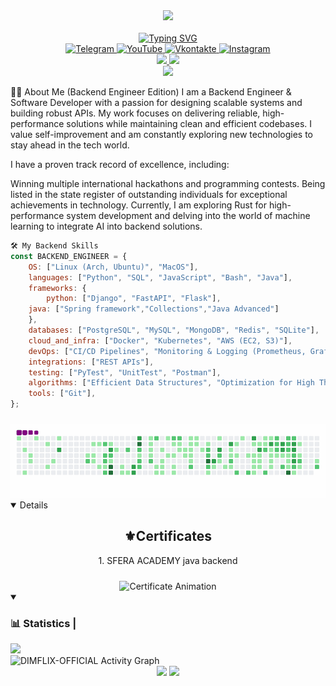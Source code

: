 <div align="center">
    <img width=500 src="https://user-images.githubusercontent.com/74038190/212749171-b84692a8-2b04-4e3b-93ca-ac14705da224.gif"/>    
    <br/>
    <br/>
    <a href="https://git.io/typing-svg"><img src="https://readme-typing-svg.demolab.com?font=Itim&size=40&duration=2000&pause=3000&color=E0DFF1&center=true&repeat=false&width=600&height=60&lines=Greetings%2C+wanderer!+I'm+CODOT-09!" alt="Typing SVG" /></a>
</div>

<div align="center">
    <a href="https://t.me/nextGen-09">
        <img src="https://img.shields.io/badge/-Telegram-f5e0dc?style=for-the-badge&logo=telegram&logoColor=27A0D9" alt="Telegram"/>
    </a>
    <a href="https://www.youtube.com/otabek_nabiyev">
        <img src="https://img.shields.io/badge/-YouTube-f2cdcd?style=for-the-badge&logo=YouTube&logoColor=FF0000" alt="YouTube"/>
    </a>
    <a href="https://vk.com">
        <img src="https://img.shields.io/badge/-Vkontakte-f5c2e7?style=for-the-badge&logo=Vk&logoColor=4F7DB3" alt="Vkontakte"/>
    </a>
    <a href="https://discord.com">
        <img src="https://img.shields.io/badge/-Discord-cba6f7?style=for-the-badge&logo=discord&logoColor=5F66E6" alt="Instagram"/>
    </a>
</div>

<div align="center">
    <a href="./README-RU.md">
		<img src="https://img.shields.io/badge/README-RU-blue?color=eba0ac&labelColor=1C2325&style=for-the-badge">
	</a>
	<a href="./README.md">
		<img src="https://img.shields.io/badge/README-ENG-blue?color=fab387&labelColor=fab387&style=for-the-badge">
	</a>
</div>

<div align="center">
    <a href="https://user-badge.committers.top/russia/DIMFLIX-OFFICIAL">
		<img src="https://user-badge.committers.top/russia/DIMFLIX-OFFICIAL.svg">
	</a>
</div>


👨‍💻 About Me (Backend Engineer Edition)
I am a Backend Engineer & Software Developer with a passion for designing scalable systems and building robust APIs. My work focuses on delivering reliable, high-performance solutions while maintaining clean and efficient codebases. I value self-improvement and am constantly exploring new technologies to stay ahead in the tech world.

I have a proven track record of excellence, including:

Winning multiple international hackathons and programming contests.
Being listed in the state register of outstanding individuals for exceptional achievements in technology.
Currently, I am exploring Rust for high-performance system development and delving into the world of machine learning to integrate AI into backend solutions.

```javascript
🛠️ My Backend Skills
const BACKEND_ENGINEER = {
    OS: ["Linux (Arch, Ubuntu)", "MacOS"],
    languages: ["Python", "SQL", "JavaScript", "Bash", "Java"],
    frameworks: {
        python: ["Django", "FastAPI", "Flask"],
	java: ["Spring framework","Collections","Java Advanced"]
    },
    databases: ["PostgreSQL", "MySQL", "MongoDB", "Redis", "SQLite"],
    cloud_and_infra: ["Docker", "Kubernetes", "AWS (EC2, S3)"],
    devOps: ["CI/CD Pipelines", "Monitoring & Logging (Prometheus, Grafana)"],
    integrations: ["REST APIs"],
    testing: ["PyTest", "UnitTest", "Postman"],
    algorithms: ["Efficient Data Structures", "Optimization for High Throughput"],
    tools: ["Git"],
};
```

<div align="center">
    <img src="https://raw.githubusercontent.com/Platane/snk/output/github-contribution-grid-snake.gif" alt="Snake Game" style="width:1000px; height:auto; margin-top:10px;">
</div>

<details open>
<div align="center">
    <h2>⚜️Certificates</h2>
    <p>1. SFERA ACADEMY java backend</p>
    <img src="https://encrypted-tbn0.gstatic.com/images?q=tbn:ANd9GcQmSmJgXu6kW8ONXMTLq0LD6BJGFV3Hoc0DRg&s)" alt="Certificate Animation" style="width:300px; height:auto; margin-top:10px;">
</div>


<details open>
<summary><h3>📊 Statistics | </h3> <img height="20px" src="https://visitcount.itsvg.in/api?id=codot-09&label=Profile%20Views&color=12&icon=5&pretty=true" /></summary>
    <img alt="DIMFLIX-OFFICIAL Activity Graph" src="https://github-readme-activity-graph.vercel.app/graph/?username=codot-09&bg_color=RRGGBBAA&title_color=00abf0&color=00abf0&line=00abf0&point=DEDEDE&hide_border=true&custom_title=Contribution⠀Graph" />
	<div align="center">
	    <img src="https://github-readme-stats.vercel.app/api/top-langs/?username=codot-09&layout=compact&theme=transparent"/>
	    <img src="https://github-readme-stats.vercel.app/api?username=codot-09&show_icons=true&theme=transparent"/>
	    
</details>
